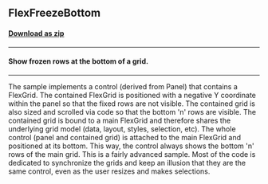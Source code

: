 ## FlexFreezeBottom
#### [Download as zip](https://grapecity.github.io/DownGit/#/home?url=https://github.com/GrapeCity/ComponentOne-WinForms-Samples/tree/master/NetFramework\FlexGrid\VB\FreezeBottom)
____
#### Show frozen rows at the bottom of a grid.
____
The sample implements a control (derived from Panel) that contains a FlexGrid.
The contained FlexGrid is positioned with a negative Y coordinate within the panel so that the fixed rows are not visible.
The contained grid is also sized and scrolled via code so that the bottom 'n' rows are visible.
The contained grid is bound to a main FlexGrid and therefore shares the underlying grid model (data, layout, styles, selection, etc).
The whole control (panel and contained grid) is attached to the main FlexGrid and positioned at its bottom.
This way, the control always shows the bottom 'n' rows of the main grid.
This is a fairly advanced sample.
Most of the code is dedicated to synchronize the grids and keep an illusion that they are the same control, even as the user resizes and makes selections.
